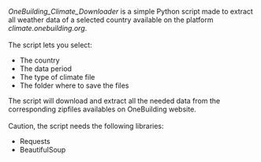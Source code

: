 <i>OneBuilding_Climate_Downloader</i> is a simple Python script made to extract all weather data of a selected country available on the platform <i>climate.onebuilding.org</i>.<br>
<br>
The script lets you select:
<ul>
<li>The country</li>
<li>The data period</li>
<li>The type of climate file</li>
<li>The folder where to save the files</li>
</ul>
The script will download and extract all the needed data from the corresponding zipfiles availables on OneBuilding website.<br>
<br>
Caution, the script needs the following libraries:
<ul>
<li>Requests</li>
<li>BeautifulSoup</li>
</ul>
